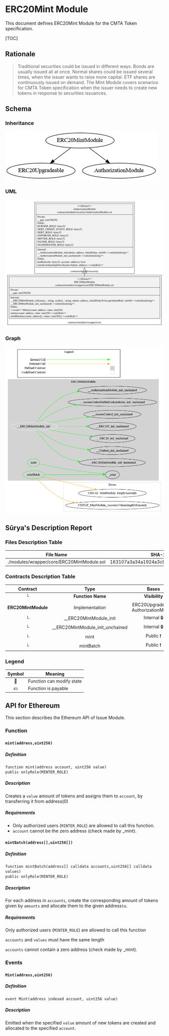 # ERC20Mint Module

This document defines ERC20Mint Module for the CMTA Token specification.

[TOC]



## Rationale

>  Traditional securities could be issued in different ways.  Bonds are usually issued all at once.  Normal shares could be issued several times, when the issuer wants to raise more capital.  ETF shares are continuously issued on demand.  The Mint Module covers scenarios for CMTA Token specification when the issuer needs to create new tokens in response to securities issuances.

## Schema

### Inheritance

![surya_inheritance_MintModule.sol](../../../schema/surya_inheritance/surya_inheritance_ERC20MintModule.sol.png)

### UML

![MintModule](../../../schema/sol2uml/ERC20MintModule.svg)

### Graph

![surya_graph_MintModule.sol](../../../schema/surya_graph/surya_graph_ERC20MintModule.sol.png)



## Sūrya's Description Report

### Files Description Table


| File Name                                  | SHA-1 Hash                               |
| ------------------------------------------ | ---------------------------------------- |
| ./modules/wrapper/core/ERC20MintModule.sol | 163107a3a34a1924a3c84b2d66149fed16ac9cc1 |


### Contracts Description Table


|      Contract       |               Type               |                 Bases                 |                |                  |
| :-----------------: | :------------------------------: | :-----------------------------------: | :------------: | :--------------: |
|          └          |        **Function Name**         |            **Visibility**             | **Mutability** |  **Modifiers**   |
|                     |                                  |                                       |                |                  |
| **ERC20MintModule** |          Implementation          | ERC20Upgradeable, AuthorizationModule |                |                  |
|          └          |      __ERC20MintModule_init      |              Internal 🔒               |       🛑        | onlyInitializing |
|          └          | __ERC20MintModule_init_unchained |              Internal 🔒               |       🛑        | onlyInitializing |
|          └          |               mint               |               Public ❗️                |       🛑        |     onlyRole     |
|          └          |            mintBatch             |               Public ❗️                |       🛑        |     onlyRole     |


### Legend

| Symbol | Meaning                   |
| :----: | ------------------------- |
|   🛑    | Function can modify state |
|   💵    | Function is payable       |



## API for Ethereum

This section describes the Ethereum API of Issue Module.

### Function

#### `mint(address,uint256)`

##### Definition

```solidity
function mint(address account, uint256 value) 
public onlyRole(MINTER_ROLE)
```

##### Description

 Creates a `value` amount of tokens and assigns them to `account`, by transferring it from address(0)


##### Requirements

- Only authorized users (`MINTER_ROLE`) are allowed to call this function.
-  `account` cannot be the zero address (check made by _mint).

#### `mintBatch(address[],uint256[]) `

##### Definition

```solidity
function mintBatch(address[] calldata accounts,uint256[] calldata values) 
public onlyRole(MINTER_ROLE)
```

##### Description

For each address in `accounts`, create the corresponding amount of tokens given by `amounts` and allocate them to the given address`to`.

##### Requirements

Only authorized users (`MINTER_ROLE`) are allowed to call this function

`accounts` and `values` must have the same length

`accounts` cannot contain a zero address (check made by _mint).

### Events

#### `Mint(address,uint256)`

##### Definition


```solidity
event Mint(address indexed account, uint256 value)
```

##### Description

Emitted when the specified  `value` amount of new tokens are created and
allocated to the specified `account`.

